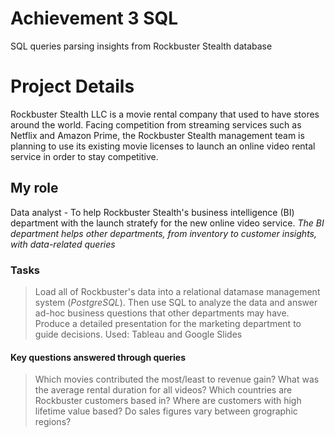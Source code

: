 # Achievement 3 SQL
SQL queries parsing insights from Rockbuster Stealth database

# Project Details
Rockbuster Stealth LLC is a movie rental company that used to have stores around the world. Facing competition from streaming services such as Netflix and Amazon Prime, the Rockbuster Stealth management team is planning to use its existing movie licenses to launch an online video rental service in order to stay competitive. 

## My role
Data analyst - To help Rockbuster Stealth's business intelligence (BI) department with the launch stratefy for the new online video service.
*The BI department helps other departments, from inventory to customer insights, with data-related queries*

### Tasks
>Load all of Rockbuster's data into a relational datamase management system (*PostgreSQL*). Then use SQL to analyze the data and answer ad-hoc business questions that other departments may have. 
>Produce a detailed presentation for the marketing department to guide decisions. Used: Tableau and Google Slides

#### Key questions answered through queries
> Which movies contributed the most/least to revenue gain?
> What was the average rental duration for all videos?
> Which countries are Rockbuster customers based in?
> Where are customers with high lifetime value based?
> Do sales figures vary between grographic regions?
